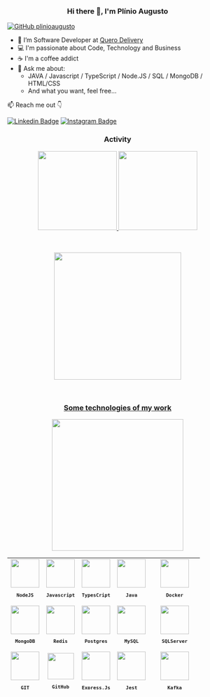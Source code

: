 <h3 align="center">Hi there 👋, I'm Plínio Augusto</h3>

[![GitHub plinioaugusto](https://img.shields.io/github/followers/plinioaugusto?label=follow&style=social)](https://github.com/plinioaugusto)

- 💜 I’m Software Developer at [Quero Delivery](https://querodelivery.com/)
- 💻 I'm passionate about Code, Technology and Business
- ☕ I'm a coffee addict
- 💬 Ask me about:
  - JAVA / Javascript / TypeScript / Node.JS / SQL / MongoDB / HTML/CSS
  - And what you want, feel free...

📫 Reach me out 👇

[![Linkedin Badge](https://img.shields.io/badge/-LinkedIn-blue?style=flat-square&logo=Linkedin&logoColor=white&link=https://www.linkedin.com/in/plinioaugusto/)](https://www.linkedin.com/in/plinioaugusto/)
[![Instagram Badge](https://img.shields.io/badge/-Instagram-%23E4405F?style=flat-square&logo=instagram&logoColor=white&link=https://www.instagram.com/plinioaugusto.dev/)](https://www.instagram.com/plinioaugusto.dev/)

<div align="center">
<h3>Activity</h3>
  <a href="https://github.com/plinioaugusto">
  <img height="180em" src="https://github-readme-stats.vercel.app/api?username=plinioaugusto&show_icons=true&theme=tokyonight&include_all_commits=true&count_private=true"/>
  <img height="180em" src="https://github-readme-stats.vercel.app/api/top-langs/?username=plinioaugusto&layout=compact&langs_count=7&theme=tokyonight"/>
  
  <br><br>
  <img height="290em" src="https://github-readme-activity-graph.cyclic.app/graph?username=plinioaugusto&theme=tokyo-night&hide_border=true&radius=500">


<br>

<h3>Some technologies of my work</h3>
<img height="300em" src="https://quotes-github-readme.vercel.app/api?type=vertical&theme=tokyonight"/>
<table height="300em" align="right" >
  <tr>
    <td align="center">
      <img src="https://skillicons.dev/icons?i=nodejs" width="65px"/><br>
      <sub>
        <b>
          <pre>NodeJS</pre>
        </b>
      </sub>
    </td>
    <td align="center">
      <img src="https://skillicons.dev/icons?i=javascript" width="65px"/><br>
      <sub>
        <b>
          <pre>Javascript</pre>
        </b>
      </sub>
    </td>
    <td align="center">
      <img src="https://skillicons.dev/icons?i=ts" width="65px"/><br>
      <sub>
        <b>
          <pre>TypesCript</pre>
        </b>
      </sub>
    </td>
    <td align="center">
      <img src="https://skillicons.dev/icons?i=java" width="65px"/><br>
      <sub>
        <b>
          <pre>Java</pre>
        </b>
      </sub>
    </td>
    <td align="center" width="100px;">
      <img src="https://skillicons.dev/icons?i=docker" width="65px"/><br>
      <sub>
        <b>
          <pre>Docker</pre>
        </b>
      </sub>
    </td>
  </tr>
  <tr>
    <td align="center">
      <img src="https://skillicons.dev/icons?i=mongodb" width="65px"/><br>
      <sub>
        <b>
          <pre>MongoDB</pre>
        </b>
      </sub>
    </td>
    <td align="center">
      <img src="https://skillicons.dev/icons?i=redis" width="65px"/><br>
      <sub>
        <b>
          <pre>Redis</pre>
        </b>
      </sub>
    </td>
    <td align="center">
      <img src="https://skillicons.dev/icons?i=postgres" width="65px"/><br>
      <sub>
        <b>
          <pre>Postgres</pre>
        </b>
      </sub>
    </td>
    <td align="center">
      <img src="https://skillicons.dev/icons?i=mysql" width="65px"/><br>
      <sub>
        <b>
          <pre>MySQL</pre>
        </b>
      </sub>
    </td>
    <td align="center">
      <img src="https://user-images.githubusercontent.com/58997731/204155724-0c8c3f34-f520-4d7d-a406-a874ea73e8fe.png" width="65px"/><br>
      <sub>
        <b>
          <pre>SQLServer</pre>
        </b>
      </sub>
    </td>
  </tr>
  <tr>
    <td align="center">
      <img src="https://skillicons.dev/icons?i=git" width="65px"/><br>
      <sub>
        <b>
          <pre>GIT</pre>
        </b>
      </sub>
    </td>
    <td align="center">
      <img src="https://skillicons.dev/icons?i=github" width="60px"/><br>
      <sub>
        <b>
          <pre>GitHub</pre>
        </b>
      </sub>
    </td>
    <td align="center">
      <img src="https://skillicons.dev/icons?i=express" width="65px"/><br>
      <sub>
        <b>
          <pre>Express.Js</pre>
        </b>
      </sub>
    </td>
    <td align="center">
      <img src="https://skillicons.dev/icons?i=jest" width="65px"/><br>
      <sub>
        <b>
          <pre>Jest</pre>
        </b>
      </sub>
    </td>
    <td align="center">
      <img src="https://user-images.githubusercontent.com/58997731/204155595-1c389c69-bb32-4d8f-aa71-ab0aee90e7d0.png" width="65px"/><br>
      <sub>
        <b>
          <pre>Kafka</pre>
        </b>
      </sub>
    </td>
  </tr>
  <tr>
    <td align="center">
      <img src="https://skillicons.dev/icons?i=html" width="60px"/><br>
      <sub>
        <b>
          <pre>HTML</pre>
        </b>
      </sub>
    </td>
    <td align="center">
      <img src="https://skillicons.dev/icons?i=css" width="65px"/><br>
      <sub>
        <b>
          <pre>CSS</pre>
        </b>
      </sub>
    </td>
    <td align="center">
      <img src="https://skillicons.dev/icons?i=bootstrap" width="65px"/><br>
      <sub>
        <b>
          <pre>Bootstrap</pre>
        </b>
      </sub>
    </td>
    <td align="center">
      <img src="https://skillicons.dev/icons?i=jquery" width="65px"/><br>
      <sub>
        <b>
          <pre>JQuery</pre>
        </b>
      </sub>
    </td>
    <td align="center">
      <img src="https://user-images.githubusercontent.com/86276393/177162603-b078ec0b-5097-4067-9e04-f2e260e298a8.png" width="65px"/><br>
      <sub>
        <b>
          <pre>Yarn/npm</pre>
        </b>
      </sub>
    </td>
  </tr>
  <tr>
    <td align="center">
      <img src="https://skillicons.dev/icons?i=vscode" width="65px"/><br>
      <sub>
        <b>
          <pre>VSCode</pre>
        </b>
      </sub>
    </td>
    <td align="center">
      <img src="https://skillicons.dev/icons?i=eclipse" width="65px"/><br>
      <sub>
        <b>
          <pre>Eclipse</pre>
        </b>
      </sub>
    </td>
    <td align="center">
      <img src="https://skillicons.dev/icons?i=bash" width="65px"/><br>
      <sub>
        <b>
          <pre>Terminal</pre>
        </b>
      </sub>
    </td>
    <td align="center">
      <img src="https://skillicons.dev/icons?i=linux" width="65px"/><br>
      <sub>
        <b>
          <pre>Linux</pre>
        </b>
      </sub>
    </td>
    <td align="center">
      <img src="https://user-images.githubusercontent.com/86276393/195136732-47fe1df9-2591-445a-bfac-fe540315f2a5.svg" width="65px"/><br>
      <sub>
        <b>
          <pre>Windows</pre>
        </b>
      </sub>
    </td>
  </tr>
</table>
</div>
